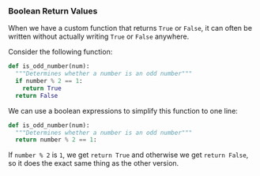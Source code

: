 
### Boolean Return Values

When we have a custom function that returns `True` or `False`, it can often be written without actually writing `True` or `False` anywhere. 

Consider the following function:


```python
def is_odd_number(num):
  """Determines whether a number is an odd number"""
  if number % 2 == 1:
    return True
  return False
```

We can use a boolean expressions to simplify this function to one line:

```python
def is_odd_number(num):
  """Determines whether a number is an odd number"""
  return number % 2 == 1:
```

If `number % 2` is `1`, we get `return True` and otherwise we get `return False`, so it does the exact same thing as the other version.
